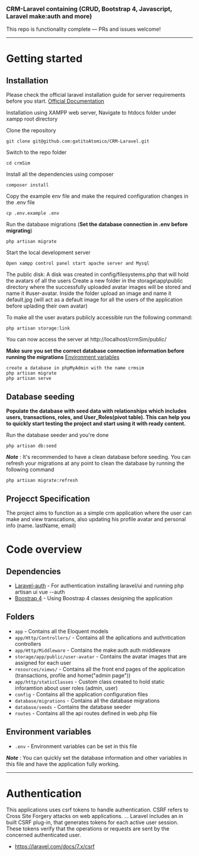  ### CRM-Laravel containing (CRUD, Bootstrap 4, Javascript, Laravel make:auth and more) 
 
This repo is functionality complete — PRs and issues welcome!

----------

# Getting started

## Installation

Please check the official laravel installation guide for server requirements before you start. [Official Documentation](https://laravel.com/docs/7.x/installation)

Installation using XAMPP web server,
Navigate to htdocs folder under xampp root directory

Clone the repository

    git clone git@github.com:gatitoAtomico/CRM-Laravel.git

Switch to the repo folder

    cd crmSim

Install all the dependencies using composer

    composer install

Copy the example env file and make the required configuration changes in the .env file

    cp .env.example .env

Run the database migrations (**Set the database connection in .env before migrating**)

    php artisan migrate

Start the local development server

    Open xampp control panel start apache server and Mysql
    
The public disk: A disk was created in config/filesystems.php that will hold the avatars of all the users
Create a new folder in the storage\app\public directory where the successfully uploaded avatar images will be stored and name it #user-avatar.
Inside the folder upload an image and name it default.jpg (will act as a default image for all the users of the application before uplading their own avatar)

To make all the user avatars publicly accessible run the following command:

    php artisan storage:link

You can now access the server at http://localhost/crmSim/public/
    
**Make sure you set the correct database connection information before running the migrations** [Environment variables](#environment-variables)

    create a database in phpMyAdmin with the name crmsim
    php artisan migrate
    php artisan serve

## Database seeding

**Populate the database with seed data with relationships which includes users, transactions, roles,  and User_Roles(pivot table). This can help you to quickly start testing the project and start using it with ready content.**

Run the database seeder and you're done

    php artisan db:seed

***Note*** : It's recommended to have a clean database before seeding. You can refresh your migrations at any point to clean the database by running the following command

    php artisan migrate:refresh
    
## Projecct Specification

The project aims to function as a simple crm application where the user can make and view transcations, also updating his profile avatar and personal info (name. lastName, email) 

# Code overview

## Dependencies

- [Laravel-auth](https://laravel.com/docs/7.x/authentication) - For authentication installing laravel/ui and running php artisan ui vue --auth
- [Boostrap 4](https://getbootstrap.com/docs/4.6/getting-started/introduction/) - Using Boostrap 4 classes designing the application

## Folders

- `app` - Contains all the Eloquent models
- `app/Http/Controllers/` - Contains all the aplications and authntication controllers
- `app/Http/Middleware` - Contains the make:auth auth middleware
- `storage/app/public/user-avatar` - Contains the avatar images that are assigned for each user
- `resources/views/` - Contains all the front end pages of the application (transactions, profile and home("admin page"))
- `app/http/staticClasses` - Custom class created to hold static inforamtion about user roles (admin, user)
- `config` - Contains all the application configuration files
- `database/migrations` - Contains all the database migrations
- `database/seeds` - Contains the database seeder
- `routes` - Contains all the api routes defined in web.php file


## Environment variables

- `.env` - Environment variables can be set in this file

***Note*** : You can quickly set the database information and other variables in this file and have the application fully working.

----------

# Authentication
 
This applications uses csrf tokens to handle authentication. CSRF refers to Cross Site Forgery attacks on web applications. ... Laravel includes an in built CSRF plug-in, that generates tokens for each active user session. These tokens verify that the operations or requests are sent by the concerned authenticated user.
 
- https://laravel.com/docs/7.x/csrf
